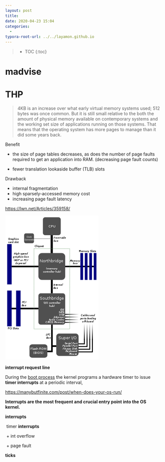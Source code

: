 ```yaml
---
layout: post
title: 
date: 2020-04-23 15:04
categories:
  -
typora-root-url: ../../layamon.github.io
---
```

> * TOC
{:toc}



# madvise



# THP

> 4KB is an increase over what early virtual memory systems used; 512 bytes was once common. But it is still small relative to the both the amount of physical memory available on contemporary systems and the working set size of applications running on those systems. That means that the operating system has more pages to manage than it did some years back.

Benefit

+ the size of page tables decreases, as does the number of page faults required to get an application into RAM.  (decreasing page fault counts)

+ fewer translation lookaside buffer (TLB) slots

Drawback

+ internal fragmentation
+ high sparsely-accessed memory cost
+ increasing page fault latency





https://lwn.net/Articles/359158/

![img](/image/cpu/northbridge.png)



**interrupt request line**

 During the [boot process](https://manybutfinite.com/post/kernel-boot-process) the kernel programs a hardware timer to issue **timer interrupts** at a periodic interval,

https://manybutfinite.com/post/when-does-your-os-run/

**Interrupts are the most frequent and crucial entry point into the OS kernel.**

**interrupts**

​	timer **interrupts**

​	+ int overflow

​	+ page fault

**ticks**